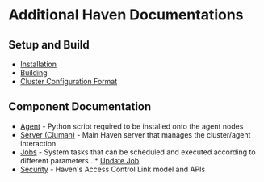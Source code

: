 # Additional Haven Documentations


## Setup and Build

* [Installation](installation.md)
* [Building](build.md)
* [Cluster Configuration Format](cluster-config-format.md)

## Component Documentation 

* [Agent](agent.md) - Python script required to be installed onto the agent nodes
* [Server (Cluman)](cluman.md) - Main Haven server that manages the cluster/agent interaction  
* [Jobs](jobs.md) - System tasks that can be scheduled and executed according to different parameters
..* [Update Job](jobs-update.md)
* [Security](security.md) - Haven's Access Control Link model and APIs
